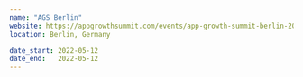 ```yaml
---
name: "AGS Berlin"
website: https://appgrowthsummit.com/events/app-growth-summit-berlin-2022/
location: Berlin, Germany

date_start: 2022-05-12
date_end:   2022-05-12
---
```

